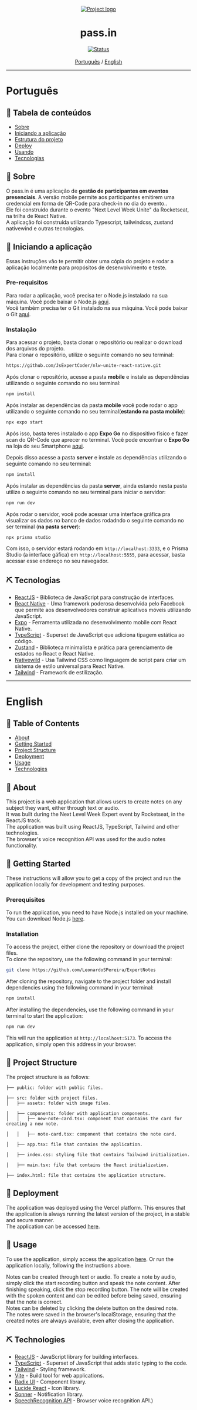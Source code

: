 <p align="center">
  <a href="" rel="noopener">
 <img src="./mobile/src/assets/logo.png" alt="Project logo"></a>
</p>

<h1 align="center">pass.in</h1>

<div align="center">

[![Status](https://img.shields.io/badge/status-active-success.svg)]() <br><br>
[Português](#pt) / [English](#en)
</div>

---
# Português <a name = "pt"></a>

## 📝 Tabela de conteúdos

- [Sobre](#about_pt)
- [Iniciando a aplicação](#getting_started_pt)
- [Estrutura do projeto](#project_structure_pt)
- [Deploy](#deployment_pt)
- [Usando](#usage_pt)
- [Tecnologias](#built_using_pt)

## 🧐 Sobre <a name = "about_pt"></a>
O pass.in é uma aplicação de **gestão de participantes em eventos presenciais**.
A versão mobile permite aos participantes emitirem uma credencial em forma de QR-Code para check-in no dia do evento..
 <br />
 Ele foi construído durante o evento "Next Level Week Unite" da Rocketseat, na trilha de React Native. <br />
A aplicação foi construída utilizando Typescript, tailwindcss, zustand nativewind e outras tecnologias. <br />

## 🏁 Iniciando a aplicação <a name = "getting_started_pt"></a>
Essas instruções vão te permitir obter uma cópia do projeto e rodar a aplicação localmente para propósitos de desenvolvimento e teste.

### Pre-requisitos
Para rodar a aplicação, você precisa ter o Node.js instalado na sua máquina. Você pode baixar o Node.js [aqui](https://nodejs.org/en/).
<br/>
Você também precisa ter o Git instalado na sua máquina. Você pode baixar o Git [aqui](https://git-scm.com/).



### Instalação
Para acessar o projeto, basta clonar o repositório ou realizar o download dos arquivos do projeto.<br>
Para clonar o repositório, utilize o seguinte comando no seu terminal:

```sh
https://github.com/JsExpertCoder/nlw-unite-react-native.git
```

Após clonar o repositório, acesse a pasta **mobile** e instale as dependências utilizando o seguinte comando no seu terminal:

```sh
npm install
```

Após instalar as dependências da pasta **mobile** você pode rodar o app  utilizando o seguinte comando no seu terminal(**estando na pasta mobile**):

```sh
npx expo start
```
Após isso, basta teres instalado o app **Expo Go** no dispositivo físico e fazer scan do QR-Code que aprecer no terminal. Você pode encontrar o **Expo Go** na loja do seu Smartphone [aqui](https://docs.expo.dev/get-started/expo-go/#install-expo-go-on-your-device).

Depois disso acesse a pasta **server** e instale as dependências utilizando o seguinte comando no seu terminal:

```sh
npm install
```

Após instalar as dependências da pasta **server**, ainda estando nesta pasta utilize o seguinte comando no seu terminal para iniciar o servidor:

```sh
npm run dev
```

Após rodar o servidor, você pode acessar uma interface gráfica pra visualizar os dados no banco de dados rodadndo o seguinte comando no ser terminal (**na pasta server**):

```sh
npx prisma studio
```

Com isso, o servidor estará rodando em <code>http://localhost:3333</code>, e o Prisma Studio (a interface gáfica) em <code>http://localhost:5555</code>, para acessar, basta acessar esse endereço no seu navegador.
<!---
your comment goes here
and here

## 📁 Estrutura do projeto <a name = "project_structure_pt"></a>
A estrutura do projeto é a seguinte:
```
├── public: pasta com arquivos públicos.

├── src: pasta com arquivos do projeto.
│   ├── assets: pasta com arquivos de imagem.

│   ├── components: pasta com componentes da aplicação.
│   │   ├── new-note-card.tsx: componente que contém o card para criação de uma nova nota.

│   │   ├── note-card.tsx: componente que contém o card de uma nota.

│   ├── app.tsx: arquivo que contém a aplicação.

│   ├── index.css: arquivo de estilização que contém a inicialização do Tailwind.

│   ├── main.tsx: arquivo que contém a inicialização do React.

├── index.html: arquivo que contém a estrutura da aplicação.
```

## 🚀 Deploy <a name = "deployment_pt"></a>
O deploy da aplicação foi realizado utilizando a plataforma Vercel. Que garante que a aplicação esteja sempre rodando na última versão do projeto, de forma estável e segura.<br>
A aplicação pode ser acessada [aqui](https://expert-notes-wheat.vercel.app/).

## 🎈 Usando <a name="usage_pt"></a>
Para usar a aplicação, basta acessar a aplicação [aqui](https://expert-notes-wheat.vercel.app/). Ou rodar a aplicação localmente, seguindo as instruções acima.

As notas podem ser criadas por meio de texto ou áudio. Para criar uma nota por áudio, basta clicar no botão de iniciar gravação e falar o conteúdo da nota. Após terminar de falar, clique no botão de parar gravação. A nota será criada com o conteúdo falado e poderá ser editada antes de ser salva, garantindo que a nota esteja correta.<br>
As notas podem ser excluídas clicando no botão de excluir na nota desejada. <br>
As notas foram salvas no localStorage do navegador, garantindo que as notas criadas estejam sempre disponíveis, mesmo após fechar a aplicação.
-->
## ⛏️ Tecnologias <a name = "built_using_pt"></a>
 
- [ReactJS](https://reactjs.org/) - Biblioteca de JavaScript para construção de interfaces.
- [React Native](https://reactnative.dev/) - Uma framework poderosa desenvolvida pelo Facebook que permite aos desenvolvedores construir aplicativos móveis utilizando JavaScript.
- [Expo](https://docs.expo.dev/) - Ferramenta utilizada no desenvolvimento mobile com React Native.
- [TypeScript](https://www.typescriptlang.org/) - Superset de JavaScript que adiciona tipagem estática ao código.
- [Zustand](https://zustand-demo.pmnd.rs/) - Biblioteca minimalista e prática para gerenciamento de estados no React e React Native.
- [Nativewild](https://www.nativewind.dev/v4/getting-started/expo-router) - Usa Tailwind CSS como linguagem de script para criar um sistema de estilo universal para React Native.
- [Tailwind](https://tailwindcss.com) - Framework de estilização.



---
# English <a name = "en"></a>

## 📝 Table of Contents <a name = "en"></a>
- [About](#about_en)
- [Getting Started](#getting_started_en)
- [Project Structure](#project_structure_en)
- [Deployment](#deployment_en)
- [Usage](#usage_en)
- [Technologies](#built_using_en)

## 🧐 About <a name = "about_en"></a>
This project is a web application that allows users to create notes on any subject they want, either through text or audio. <br />
It was built during the Next Level Week Expert event by Rocketseat, in the ReactJS track. <br />
The application was built using ReactJS, TypeScript, Tailwind and other technologies. <br />
The browser's voice recognition API was used for the audio notes functionality. <br />

## 🏁 Getting Started <a name = "getting_started_en"></a>
These instructions will allow you to get a copy of the project and run the application locally for development and testing purposes.

### Prerequisites
To run the application, you need to have Node.js installed on your machine. You can download Node.js [here](https://nodejs.org/en/).

### Installation
To access the project, either clone the repository or download the project files.<br>
To clone the repository, use the following command in your terminal:

```sh
git clone https://github.com/LeonardoSPereira/ExpertNotes
```

After cloning the repository, navigate to the project folder and install dependencies using the following command in your terminal:

```sh
npm install
```

After installing the dependencies, use the following command in your terminal to start the application:

```sh
npm run dev
```

This will run the application at <code>http://localhost:5173</code>. To access the application, simply open this address in your browser.

## 📁 Project Structure <a name = "project_structure_en"></a>
The project structure is as follows:

```
├── public: folder with public files.

├── src: folder with project files.
│   ├── assets: folder with image files.

│   ├── components: folder with application components.
│   │   ├── new-note-card.tsx: component that contains the card for creating a new note.

│   │   ├── note-card.tsx: component that contains the note card.

│   ├── app.tsx: file that contains the application.

│   ├── index.css: styling file that contains Tailwind initialization.

│   ├── main.tsx: file that contains the React initialization.

├── index.html: file that contains the application structure.
```

## 🚀 Deployment <a name = "deployment_en"></a>
The application was deployed using the Vercel platform. This ensures that the application is always running the latest version of the project, in a stable and secure manner.<br>
The application can be accessed [here](https://expert-notes-wheat.vercel.app/).

## 🎈 Usage <a name="usage_en"></a>
To use the application, simply access the application [here](https://expert-notes-wheat.vercel.app/). Or run the application locally, following the instructions above.

Notes can be created through text or audio. To create a note by audio, simply click the start recording button and speak the note content. After finishing speaking, click the stop recording button. The note will be created with the spoken content and can be edited before being saved, ensuring that the note is correct.<br>
Notes can be deleted by clicking the delete button on the desired note. <br>
The notes were saved in the browser's localStorage, ensuring that the created notes are always available, even after closing the application.

## ⛏️ Technologies <a name = "built_using_en"></a>
- [ReactJS](https://reactjs.org/) - JavaScript library for building interfaces.
- [TypeScript](https://www.typescriptlang.org/) - Superset of JavaScript that adds static typing to the code.
- [Tailwind](https://tailwindcss.com/) - Styling framework.
- [Vite](https://vitejs.dev/) - Build tool for web applications.
- [Radix UI](https://radix-ui.com/) - Component library.
- [Lucide React](https://lucide.dev/) - Icon library.
- [Sonner](https://sonner.emilkowal.ski) - Notification library.
- [SpeechRecognition API](https://developer.mozilla.org/en-US/docs/Web/API/SpeechRecognition) - Browser voice recognition API.)
